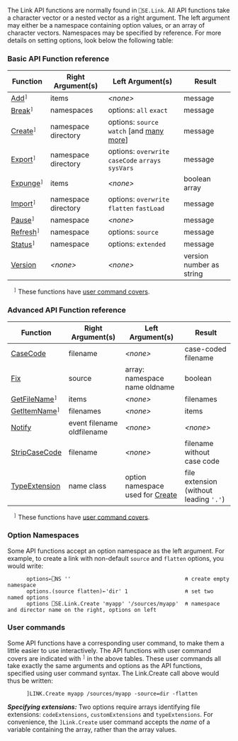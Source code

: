 The Link API functions are normally found in ```⎕SE.Link```. All API functions take a character
vector or a nested vector as a right argument. The left argument may either be a namespace containing option values, or an array of character vectors. Namespaces may be specified by reference. For more details on setting options, look below the following table:

### Basic API Function reference

Function                                              | Right Argument(s)          | Left Argument(s)                                                                | Result 
------------------------------------------------------|----------------------------|---------------------------------------------------------------------------------|-------
 [Add](Link.Add.md)<sup>`]`</sup>                     | items                      | *&lt;none&gt;*                                                                  | message
 [Break](Link.Break.md)<sup>`]`</sup>                 | namespaces                 | options: `all` `exact`                                                          | message
 [Create](Link.Create.md)<sup>`]`</sup>               | namespace directory        | options: `source` `watch` [and [many more](Link.Create.md#common-options)]      | message
 [Export](Link.Export.md)<sup>`]`</sup>               | namespace directory        | options: `overwrite` `caseCode` `arrays` `sysVars`                              | message
 [Expunge](Link.Expunge.md)<sup>`]`</sup>             | items                      | *&lt;none&gt;*                                                                  | boolean array
 [Import](Link.Import.md)<sup>`]`</sup>               | namespace directory        | options: `overwrite` `flatten` `fastLoad`                                                 | message
 [Pause](Link.Pause.md)<sup>`]`</sup>                 | namespace                  | *&lt;none&gt;*                                                                  | message
 [Refresh](Link.Refresh.md)<sup>`]`</sup>             | namespace                  | options: `source`                                                               | message
 [Status](Link.Status.md)<sup>`]`</sup>               | namespace                  | options: `extended`                                                             | message
 [Version](Link.Version.md)             | *&lt;none&gt;*             | *&lt;none&gt;*                                                                                | version number as string

 <sup>`]`</sup> These functions have [user command covers](#user-commands).

### Advanced API Function reference 

Function                                              | Right Argument(s)          | Left Argument(s)                               | Result 
------------------------------------------------------|----------------------------|------------------------------------------------|-------
 [CaseCode](Link.CaseCode.md)                         | filename                   | *&lt;none&gt;*                                 | case-coded filename 
 [Fix](Link.Fix.md)                                   | source                     | array: namespace name oldname                  | boolean
 [GetFileName](Link.GetFileName.md)<sup>`]`</sup>     | items                      | *&lt;none&gt;*                                 | filenames
 [GetItemName](Link.GetItemName.md)<sup>`]`</sup>     | filenames                  | *&lt;none&gt;*                                 | items
 [Notify](Link.Notify.md)                             | event filename oldfilename | *&lt;none&gt;*                                 | *&lt;none&gt;*
 [StripCaseCode](Link.StripCaseCode.md)               | filename                   | *&lt;none&gt;*                                 | filename without case code
 [TypeExtension](Link.TypeExtension.md)               | name class                 | option namespace used for [Create](Link.Create.md) | file extension (without leading `'.'`)                         |                                                |

 <sup>`]`</sup> These functions have [user command covers](#user-commands).

### Option Namespaces

Some API functions accept an option namespace as
the left argument. For example, to create a link with non-default `source` and `flatten` options,
you would write:

```apl
      options←⎕NS ''                                    ⍝ create empty namespace
      options.(source flatten)←'dir' 1                  ⍝ set two named options
      options ⎕SE.Link.Create 'myapp' '/sources/myapp'  ⍝ namespace and director name on the right, options on left
```

### User commands

Some API functions have a corresponding user command, to make them a little easier to use interactively. The API functions with user command covers are indicated with <sup>`]`</sup> in the above tables. These user commands all take exactly the same arguments and options as the API functions, specified using user command syntax. The Link.Create call above would thus be written:
```apl
      ]LINK.Create myapp /sources/myapp -source=dir -flatten
```
***Specifying extensions:*** Two options require arrays identifying file extensions: `codeExtensions`, `customExtensions` and `typeExtensions`. For convenience, the `]Link.Create` user command accepts the *name* of a variable containing the array, rather than the array values. 